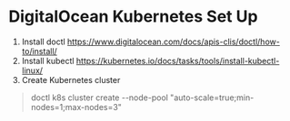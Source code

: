 # DigitalOcean Kubernetes Set Up
1. Install doctl https://www.digitalocean.com/docs/apis-clis/doctl/how-to/install/
2. Install kubectl https://kubernetes.io/docs/tasks/tools/install-kubectl-linux/
3. Create Kubernetes cluster
>doctl k8s cluster create <cluster name> --node-pool "auto-scale=true;min-nodes=1;max-nodes=3"

